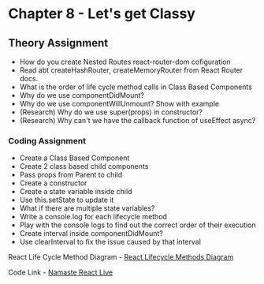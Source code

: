 # Chapter 8 - Let's get Classy

## Theory Assignment

- How do you create Nested Routes react-router-dom cofiguration
- Read abt createHashRouter, createMemoryRouter from React Router docs.
- What is the order of life cycle method calls in Class Based Components
- Why do we use componentDidMount?
- Why do we use componentWillUnmount? Show with example
- (Research) Why do we use super(props) in constructor?
- (Research) Why can't we have the callback function of useEffect async?

### Coding Assignment

- Create a Class Based Component
- Create 2 class based child components
- Pass props from Parent to child
- Create a constructor
- Create a state variable inside child
- Use this.setState to update it
- What if there are multiple state variables?
- Write a console.log for each lifecycle method
- Play with the console logs to find out the correct order of their execution
- Create interval inside componentDidMount?
- Use clearInterval to fix the issue caused by that interval

React Life Cycle Method Diagram - [React Lifecycle Methods Diagram](https://projects.wojtekmaj.pl/react-lifecycle-methods-diagram/)

Code Link - [Namaste React Live](https://bitbucket.org/namastedev/namaste-react-live/src/master/)
